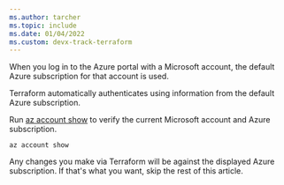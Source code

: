 ```yaml
---
ms.author: tarcher
ms.topic: include
ms.date: 01/04/2022
ms.custom: devx-track-terraform
---
```


When you log in to the Azure portal with a Microsoft account, the default Azure subscription for that account is used.

Terraform automatically authenticates using information from the default Azure subscription.

Run [az account show](/cli/azure/account?#az_account_show) to verify the current Microsoft account and Azure subscription.

```azurecli
az account show
```

Any changes you make via Terraform will be against the displayed Azure subscription. If that's what you want, skip the rest of this article.
